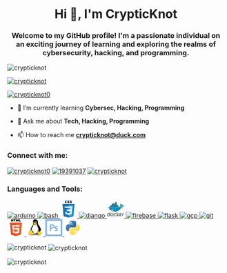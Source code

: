 <h1 align="center">Hi 👋, I'm CrypticKnot</h1>
<h3 align="center">Welcome to my GitHub profile! I'm a passionate individual on an exciting journey of learning and exploring the realms of cybersecurity, hacking, and programming.</h3>

<p align="left"> <img src="https://komarev.com/ghpvc/?username=crypticknot&label=Profile%20Views&color=9c8372&style=flat" alt="crypticknot" /> </p>

<p align="left"> <a href="https://github.com/ryo-ma/github-profile-trophy"><img src="https://github-profile-trophy.vercel.app/?username=crypticknot" alt="crypticknot" /></a> </p>

<p align="left"> <a href="https://twitter.com/crypticknot0" target="blank"><img src="https://img.shields.io/twitter/follow/crypticknot0?logo=twitter&style=for-the-badge" alt="crypticknot0" /></a> </p>

- 🏫 I’m currently learning **Cybersec, Hacking, Programming**

- 💬 Ask me about **Tech, Hacking, Programming**

- 📫 How to reach me **crypticknot@duck.com**

<h3 align="left">Connect with me:</h3>
<p align="left">
<a href="https://twitter.com/crypticknot0" target="blank"><img align="center" src="https://raw.githubusercontent.com/rahuldkjain/github-profile-readme-generator/master/src/images/icons/Social/twitter.svg" alt="crypticknot0" height="30" width="40" /></a>
<a href="https://stackoverflow.com/users/19391037" target="blank"><img align="center" src="https://raw.githubusercontent.com/rahuldkjain/github-profile-readme-generator/master/src/images/icons/Social/stack-overflow.svg" alt="19391037" height="30" width="40" /></a>
<a href="https://instagram.com/crypticknot" target="blank"><img align="center" src="https://raw.githubusercontent.com/rahuldkjain/github-profile-readme-generator/master/src/images/icons/Social/instagram.svg" alt="crypticknot" height="30" width="40" /></a>
</p>

<h3 align="left">Languages and Tools:</h3>
<p align="left"> <a href="https://www.arduino.cc/" target="_blank" rel="noreferrer"> <img src="https://cdn.worldvectorlogo.com/logos/arduino-1.svg" alt="arduino" width="40" height="40"/> </a> <a href="https://www.gnu.org/software/bash/" target="_blank" rel="noreferrer"> <img src="https://www.vectorlogo.zone/logos/gnu_bash/gnu_bash-icon.svg" alt="bash" width="40" height="40"/> </a> <a href="https://www.w3schools.com/css/" target="_blank" rel="noreferrer"> <img src="https://raw.githubusercontent.com/devicons/devicon/master/icons/css3/css3-original-wordmark.svg" alt="css3" width="40" height="40"/> </a> <a href="https://www.djangoproject.com/" target="_blank" rel="noreferrer"> <img src="https://cdn.worldvectorlogo.com/logos/django.svg" alt="django" width="40" height="40"/> </a> <a href="https://www.docker.com/" target="_blank" rel="noreferrer"> <img src="https://raw.githubusercontent.com/devicons/devicon/master/icons/docker/docker-original-wordmark.svg" alt="docker" width="40" height="40"/> </a> <a href="https://firebase.google.com/" target="_blank" rel="noreferrer"> <img src="https://www.vectorlogo.zone/logos/firebase/firebase-icon.svg" alt="firebase" width="40" height="40"/> </a> <a href="https://flask.palletsprojects.com/" target="_blank" rel="noreferrer"> <img src="https://www.vectorlogo.zone/logos/pocoo_flask/pocoo_flask-icon.svg" alt="flask" width="40" height="40"/> </a> <a href="https://cloud.google.com" target="_blank" rel="noreferrer"> <img src="https://www.vectorlogo.zone/logos/google_cloud/google_cloud-icon.svg" alt="gcp" width="40" height="40"/> </a> <a href="https://git-scm.com/" target="_blank" rel="noreferrer"> <img src="https://www.vectorlogo.zone/logos/git-scm/git-scm-icon.svg" alt="git" width="40" height="40"/> </a> <a href="https://www.w3.org/html/" target="_blank" rel="noreferrer"> <img src="https://raw.githubusercontent.com/devicons/devicon/master/icons/html5/html5-original-wordmark.svg" alt="html5" width="40" height="40"/> </a> <a href="https://www.linux.org/" target="_blank" rel="noreferrer"> <img src="https://raw.githubusercontent.com/devicons/devicon/master/icons/linux/linux-original.svg" alt="linux" width="40" height="40"/> </a> <a href="https://www.photoshop.com/en" target="_blank" rel="noreferrer"> <img src="https://raw.githubusercontent.com/devicons/devicon/master/icons/photoshop/photoshop-line.svg" alt="photoshop" width="40" height="40"/> </a> <a href="https://www.python.org" target="_blank" rel="noreferrer"> <img src="https://raw.githubusercontent.com/devicons/devicon/master/icons/python/python-original.svg" alt="python" width="40" height="40"/> </a> </p>

<p><img align="left" src="https://github-readme-stats.vercel.app/api/top-langs?username=crypticknot&show_icons=true&theme=dark&title_color=9c8372&locale=en&layout=compact" alt="crypticknot" /></p>

<p>&nbsp;<img align="center" src="https://github-readme-stats.vercel.app/api?username=crypticknot&show_icons=true&theme=dark&title_color=9c8372&locale=en" alt="crypticknot" /></p>

<p><img align="center" src="https://github-readme-streak-stats.herokuapp.com/?user=crypticknot&theme=dark" alt="crypticknot" /></p>
